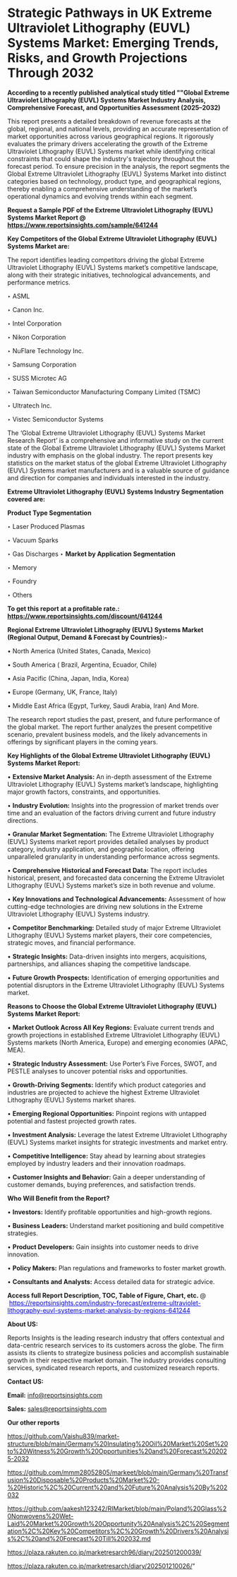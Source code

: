 # Strategic Pathways in UK Extreme Ultraviolet Lithography (EUVL) Systems Market: Emerging Trends, Risks, and Growth Projections Through 2032

<strong>According to a recently published analytical study titled ""Global Extreme Ultraviolet Lithography (EUVL) Systems Market Industry Analysis, Comprehensive Forecast, and Opportunities Assessment (2025–2032)</strong>

This report presents a detailed breakdown of revenue forecasts at the global, regional, and national levels, providing an accurate representation of market opportunities across various geographical regions. It rigorously evaluates the primary drivers accelerating the growth of the Extreme Ultraviolet Lithography (EUVL) Systems market while identifying critical constraints that could shape the industry's trajectory throughout the forecast period. To ensure precision in the analysis, the report segments the Global Extreme Ultraviolet Lithography (EUVL) Systems Market into distinct categories based on technology, product type, and geographical regions, thereby enabling a comprehensive understanding of the market’s operational dynamics and evolving trends within each segment.

<strong>Request a Sample PDF of the Extreme Ultraviolet Lithography (EUVL) Systems Market Report </strong><strong>@<a href=https://www.reportsinsights.com/sample/641244 style=color:#0000ff;> https://www.reportsinsights.com/sample/641244</a></strong></font>

<strong>Key Competitors of the Global Extreme Ultraviolet Lithography (EUVL) Systems Market are:</strong>

The report identifies leading competitors driving the global Extreme Ultraviolet Lithography (EUVL) Systems market’s competitive landscape, along with their strategic initiatives, technological advancements, and performance metrics.

‣ ASML

‣ Canon Inc.

‣ Intel Corporation

‣ Nikon Corporation

‣ NuFlare Technology Inc.

‣ Samsung Corporation

‣ SUSS Microtec AG

‣ Taiwan Semiconductor Manufacturing Company Limited (TSMC)

‣ Ultratech Inc.

‣ Vistec Semiconductor Systems

The ‘Global Extreme Ultraviolet Lithography (EUVL) Systems Market Research Report’ is a comprehensive and informative study on the current state of the Global Extreme Ultraviolet Lithography (EUVL) Systems Market industry with emphasis on the global industry. The report presents key statistics on the market status of the global Extreme Ultraviolet Lithography (EUVL) Systems market manufacturers and is a valuable source of guidance and direction for companies and individuals interested in the industry.

<strong>Extreme Ultraviolet Lithography (EUVL) Systems Industry Segmentation covered are:</strong>

<strong>Product Type Segmentation</strong>

‣ Laser Produced Plasmas

‣ Vacuum Sparks

‣ Gas Discharges
‣ 
<strong>Market by Application Segmentation</strong>

‣ Memory

‣ Foundry

‣ Others

<strong>To get this report at a profitable rate.: <a href=https://www.reportsinsights.com/discount/641244 style=color:#0000ff;>https://www.reportsinsights.com/discount/641244</a></strong></font>

<strong>Regional Extreme Ultraviolet Lithography (EUVL) Systems Market (Regional Output, Demand &amp; Forecast by Countries):-</strong>

• North America (United States, Canada, Mexico)

• South America ( Brazil, Argentina, Ecuador, Chile)

• Asia Pacific (China, Japan, India, Korea)

• Europe (Germany, UK, France, Italy)

• Middle East Africa (Egypt, Turkey, Saudi Arabia, Iran) And More.

The research report studies the past, present, and future performance of the global market. The report further analyzes the present competitive scenario, prevalent business models, and the likely advancements in offerings by significant players in the coming years.

<strong>Key Highlights of the Global Extreme Ultraviolet Lithography (EUVL) Systems Market Report:</strong>

• <strong>Extensive Market Analysis:</strong> An in-depth assessment of the Extreme Ultraviolet Lithography (EUVL) Systems market’s landscape, highlighting major growth factors, constraints, and opportunities.

• <strong>Industry Evolution:</strong> Insights into the progression of market trends over time and an evaluation of the factors driving current and future industry directions.

• <strong>Granular Market Segmentation:</strong> The Extreme Ultraviolet Lithography (EUVL) Systems market report provides detailed analyses by product category, industry application, and geographic location, offering unparalleled granularity in understanding performance across segments.

• <strong>Comprehensive Historical and Forecast Data:</strong> The report includes historical, present, and forecasted data concerning the Extreme Ultraviolet Lithography (EUVL) Systems market’s size in both revenue and volume.

• <strong>Key Innovations and Technological Advancements:</strong> Assessment of how cutting-edge technologies are driving new solutions in the Extreme Ultraviolet Lithography (EUVL) Systems industry.

• <strong>Competitor Benchmarking:</strong> Detailed study of major Extreme Ultraviolet Lithography (EUVL) Systems market players, their core competencies, strategic moves, and financial performance.

• <strong>Strategic Insights:</strong> Data-driven insights into mergers, acquisitions, partnerships, and alliances shaping the competitive landscape.

• <strong>Future Growth Prospects:</strong> Identification of emerging opportunities and potential disruptors in the Extreme Ultraviolet Lithography (EUVL) Systems market.

<strong>Reasons to Choose the Global Extreme Ultraviolet Lithography (EUVL) Systems Market Report:</strong>

• <strong>Market Outlook Across All Key Regions:</strong> Evaluate current trends and growth projections in established Extreme Ultraviolet Lithography (EUVL) Systems markets (North America, Europe) and emerging economies (APAC, MEA).

• <strong>Strategic Industry Assessment:</strong> Use Porter’s Five Forces, SWOT, and PESTLE analyses to uncover potential risks and opportunities.

• <strong>Growth-Driving Segments:</strong> Identify which product categories and industries are projected to achieve the highest Extreme Ultraviolet Lithography (EUVL) Systems market shares.

• <strong>Emerging Regional Opportunities:</strong> Pinpoint regions with untapped potential and fastest projected growth rates.

• <strong>Investment Analysis:</strong> Leverage the latest Extreme Ultraviolet Lithography (EUVL) Systems market insights for strategic investments and market entry.

• <strong>Competitive Intelligence:</strong> Stay ahead by learning about strategies employed by industry leaders and their innovation roadmaps.

• <strong>Customer Insights and Behavior:</strong> Gain a deeper understanding of customer demands, buying preferences, and satisfaction trends.

<strong>Who Will Benefit from the Report?</strong>

• <strong>Investors:</strong> Identify profitable opportunities and high-growth regions.

• <strong>Business Leaders:</strong> Understand market positioning and build competitive strategies.

• <strong>Product Developers:</strong> Gain insights into customer needs to drive innovation.

• <strong>Policy Makers:</strong> Plan regulations and frameworks to foster market growth.

• <strong>Consultants and Analysts:</strong> Access detailed data for strategic advice.
</ul>
<strong>Access full Report Description, TOC, Table of Figure, Chart, etc. </strong>@  <a href=https://reportsinsights.com/industry-forecast/extreme-ultraviolet-lithography-euvl-systems-market-analysis-by-regions-641244 style=color:#0000ff;>https://reportsinsights.com/industry-forecast/extreme-ultraviolet-lithography-euvl-systems-market-analysis-by-regions-641244</a></font>

<strong><strong>About US</strong>:</strong>

Reports Insights is the leading research industry that offers contextual and data-centric research services to its customers across the globe. The firm assists its clients to strategize business policies and accomplish sustainable growth in their respective market domain. The industry provides consulting services, syndicated research reports, and customized research reports.

<strong>Contact US:</strong>

<p class=""""><b>Email:</b> <a href=mailto:info@reportsinsights.com>info@reportsinsights.com</a></p>
<p class=""""><b>Sales:</b> <a href=mailto:sales@reportsinsights.com>sales@reportsinsights.com</a></p>

<strong>Our other reports</strong>

<a href=https://github.com/Vaishu839/market-structure/blob/main/Germany%20Insulating%20Oil%20Market%20Set%20to%20Witness%20Growth%20Opportunities%20and%20Forecast%202025-2032>https://github.com/Vaishu839/market-structure/blob/main/Germany%20Insulating%20Oil%20Market%20Set%20to%20Witness%20Growth%20Opportunities%20and%20Forecast%202025-2032</a>

<a href=https://github.com/mmm28052805/markeet/blob/main/Germany%20Transfusion%20Disposable%20Products%20Market%20-%20Historic%2C%20Current%20and%20Future%20Analysis%20By%202032>https://github.com/mmm28052805/markeet/blob/main/Germany%20Transfusion%20Disposable%20Products%20Market%20-%20Historic%2C%20Current%20and%20Future%20Analysis%20By%202032</a>

<a href=https://github.com/aakesh123242/RIMarket/blob/main/Poland%20Glass%20Nonwovens%20Wet-Laid%20Market%20Growth%20Opportunity%20Analysis%2C%20Segmentation%2C%20Key%20Competitors%2C%20Growth%20Drivers%20Analysis%2C%20and%20Forecast%20Till%202032.md>https://github.com/aakesh123242/RIMarket/blob/main/Poland%20Glass%20Nonwovens%20Wet-Laid%20Market%20Growth%20Opportunity%20Analysis%2C%20Segmentation%2C%20Key%20Competitors%2C%20Growth%20Drivers%20Analysis%2C%20and%20Forecast%20Till%202032.md</a>

<a href=https://plaza.rakuten.co.jp/marketresarch96/diary/202501200039/>https://plaza.rakuten.co.jp/marketresarch96/diary/202501200039/</a>

<a href=https://plaza.rakuten.co.jp/marketresarch/diary/202501210026/>https://plaza.rakuten.co.jp/marketresarch/diary/202501210026/</a>"
